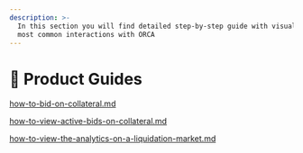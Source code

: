 ```yaml
---
description: >-
  In this section you will find detailed step-by-step guide with visuals for the
  most common interactions with ORCA
---
```


# 📖 Product Guides

[how-to-bid-on-collateral.md](how-to-bid-on-collateral.md "mention")

[how-to-view-active-bids-on-collateral.md](how-to-view-active-bids-on-collateral.md "mention")

[how-to-view-the-analytics-on-a-liquidation-market.md](how-to-view-the-analytics-on-a-liquidation-market.md "mention")
